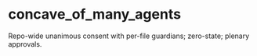 # concave_of_many_agents
Repo-wide unanimous consent with per-file guardians; zero-state; plenary approvals.
